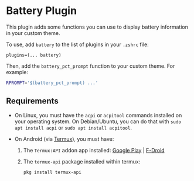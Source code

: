 # Battery Plugin

This plugin adds some functions you can use to display battery information in your custom theme.

To use, add `battery` to the list of plugins in your `.zshrc` file:

`plugins=(... battery)`

Then, add the `battery_pct_prompt` function to your custom theme. For example:

```zsh
RPROMPT='$(battery_pct_prompt) ...'
```

## Requirements

- On Linux, you must have the `acpi` or `acpitool` commands installed on your operating system.
  On Debian/Ubuntu, you can do that with `sudo apt install acpi` or `sudo apt install acpitool`.

- On Android (via [Termux](https://play.google.com/store/apps/details?id=com.termux)), you must have:

  1. The `Termux:API` addon app installed:
     [Google Play](https://play.google.com/store/apps/details?id=com.termux.api) | [F-Droid](https://f-droid.org/packages/com.termux.api/)

  2. The `termux-api` package installed within termux:

     ```sh
     pkg install termux-api
     ```
